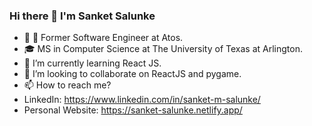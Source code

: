 ### Hi there 👋 I'm Sanket Salunke

- 🔭 🔭 Former Software Engineer at Atos.
- 🎓 MS in Computer Science at The University of Texas at Arlington.
- 🌱 I’m currently learning React JS.
- 👯 I’m looking to collaborate on ReactJS and pygame.
- 📫 How to reach me?
- LinkedIn: https://www.linkedin.com/in/sanket-m-salunke/
- Personal Website: https://sanket-salunke.netlify.app/


